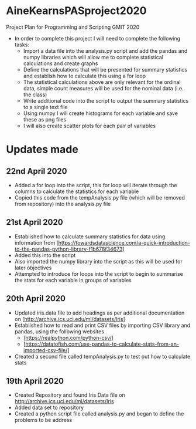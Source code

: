 # AineKearnsPASproject2020
Project Plan for Programming and Scripting GMIT 2020
- In order to complete this project I will need to complete the following tasks:
  - Import a data file into the analysis.py script and add the pandas and numpy libraries which will allow me to complete statistical calculations and create graphs
  - Define the calculations that will be presented for summary statistics and establish how to calculate this using a for loop
  - The statistical calculations above are only relevant for the ordinal data, simple count measures will be used for the nominal data (i.e. the class)
  - Write additional code into the script to output the summary statistics to a single text file 
  - Using numpy I will create histograms for each variable and save these as png files
  - I will also create scatter plots for each pair of variables 

# Updates made

## 22nd April 2020
* Added a for loop into the script, this for loop will iterate through the columns to calculate the statistics for each variable
* Copied this code from the tempAnalysis.py file (which will be removed from repository) into the analysis.py file
## 21st April 2020
* Established how to calculate summary statistics for data using information from [https://towardsdatascience.com/a-quick-introduction-to-the-pandas-python-library-f1b678f34673]
* Added this into the script
* Also imported the numpy library into the script as this will be used for later objectives
* Attempted to introduce for loops into the script to begin to summarise the stats for each variable in groups of variables
## 20th April 2020
* Updated iris.data file to add headings as per additional documentation on [http://archive.ics.uci.edu/ml/datasets/Iris]
* Established how to read and print CSV files by importing CSV library and pandas, using the following websites
  * [https://realpython.com/python-csv/]
  * [https://datatofish.com/use-pandas-to-calculate-stats-from-an-imported-csv-file/]
* Created a second file called tempAnalysis.py to test out how to calculate stats 
## 19th April 2020
* Created Repository and found Iris Data file on http://archive.ics.uci.edu/ml/datasets/Iris
* Added data set to repository
* Created a python script file called analysis.py and began to define the problems to be address